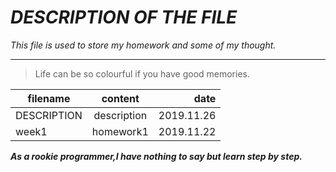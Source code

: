 # *DESCRIPTION OF THE FILE* 
*This file is used to store my homework and some of my thought.*
***
>Life can be so colourful if you have good memories. 

|filename    |content   |date   |
|------------|:--------:|------:|
|DESCRIPTION |description|2019.11.26|
|week1|homework1|2019.11.22|

***As a rookie programmer,I have nothing to say but learn step by step.***

